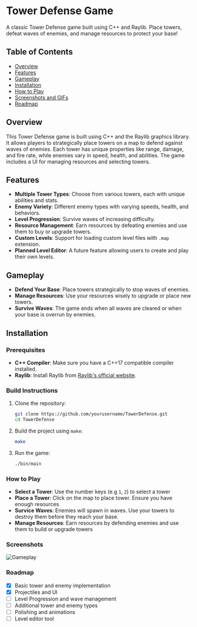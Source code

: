 # Tower Defense Game

A classic Tower Defense game built using C++ and Raylib. Place towers, defeat waves of enemies, and manage resources to protect your base!

## Table of Contents

- [Overview](#overview)
- [Features](#features)
- [Gameplay](#gameplay)
- [Installation](#installation)
- [How to Play](#how-to-play)
- [Screenshots and GIFs](#screenshots-and-gifs)
- [Roadmap](#roadmap)


## Overview

This Tower Defense game is built using C++ and the Raylib graphics library. It allows players to strategically place towers on a map to defend against waves of enemies. Each tower has unique properties like range, damage, and fire rate, while enemies vary in speed, health, and abilities. The game includes a UI for managing resources and selecting towers.

## Features

- **Multiple Tower Types**: Choose from various towers, each with unique abilities and stats.
- **Enemy Variety**: Different enemy types with varying speeds, health, and behaviors.
- **Level Progression**: Survive waves of increasing difficulty.
- **Resource Management**: Earn resources by defeating enemies and use them to buy or upgrade towers.
- **Custom Levels**: Support for loading custom level files with `.map` extension.
- **Planned Level Editor**: A future feature allowing users to create and play their own levels.

## Gameplay

- **Defend Your Base**: Place towers strategically to stop waves of enemies.
- **Manage Resources**: Use your resources wisely to upgrade or place new towers.
- **Survive Waves**: The game ends when all waves are cleared or when your base is overrun by enemies.

## Installation

### Prerequisites

- **C++ Compiler**: Make sure you have a C++17 compatible compiler installed.
- **Raylib**: Install Raylib from [Raylib's official website](https://www.raylib.com/).

### Build Instructions

1. Clone the repository:

   ```bash
   git clone https://github.com/yourusername/TowerDefense.git
   cd TowerDefense
2. Build the project using `make`:
   ```bash
   make
3. Run the game:
   ```bash
   ./bin/main

### How to Play
- **Select a Tower**: Use the number keys (e.g `1`, `2`) to select a tower
- **Place a Tower**: Click on the map to place tower. Ensure you have enough resources
- **Survice Waves**: Enemies will spawn in waves. Use your towers to destroy them before they reach your base.
- **Manage Resources**: Earn resources by defending enemies and use them to build or upgrade towers

### Screenshots
![Gameplay](screenshots/gameplay.gif)
### Roadmap
- [x] Basic tower and enemy implementation
- [x] Projectiles and UI
- [ ] Level Progression and wave management
- [ ] Additional tower and enemy types
- [ ] Polishing and animations
- [ ] Level editor tool